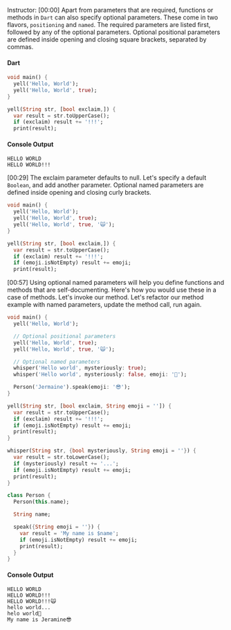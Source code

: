 Instructor: [00:00] Apart from parameters that are required, functions or methods in `Dart` can also specify optional parameters. These come in two flavors, `positioning` and `named`. The required parameters are listed first, followed by any of the optional parameters. Optional positional parameters are defined inside opening and closing square brackets, separated by commas.

#### Dart

```dart
void main() {
  yell('Hello, World');
  yell('Hello, World', true);
}

yell(String str, [bool exclaim,]) {
  var result = str.toUpperCase();
  if (exclaim) result += '!!!';
  print(result);
```

#### Console Output

```text
HELLO WORLD
HELLO WORLD!!!
```

[00:29] The exclaim parameter defaults to null. Let's specify a default `Boolean`, and add another parameter. Optional named parameters are defined inside opening and closing curly brackets.

```dart
void main() {
  yell('Hello, World');
  yell('Hello, World', true);
  yell('Hello, World', true, '🙀');
}

yell(String str, [bool exclaim,]) {
  var result = str.toUpperCase();
  if (exclaim) result += '!!!';
  if (emoji.isNotEmpty) result += emoji;
  print(result);
```

[00:57] Using optional named parameters will help you define functions and methods that are self-documenting. Here's how you would use these in a case of methods. Let's invoke our method. Let's refactor our method example with named parameters, update the method call, run again.

```dart
void main() {
  yell('Hello, World');

  // Optional positional parameters
  yell('Hello, World', true);
  yell('Hello, World', true, '🙀');

  // Optional named parameters
  whisper('Hello world', mysteriously: true);
  whisper('Hello world', mysteriously: false, emoji: '🤫');

  Person('Jermaine').speak(emoji: '😎');
}

yell(String str, [bool exclaim, String emoji = '']) {
  var result = str.toUpperCase();
  if (exclaim) result += '!!!';
  if (emoji.isNotEmpty) result += emoji;
  print(result);
}

whisper(String str, {bool mysteriously, String emoji = ''}) {
  var result = str.toLowerCase();
  if (mysteriously) result += '...';
  if (emoji.isNotEmpty) result += emoji;
  print(result);
}

class Person {
  Person(this.name);

  String name;

  speak({String emoji = ''}) {
    var result = 'My name is $name';
    if (emoji.isNotEmpty) result += emoji;
    print(result);
  }
}
```

#### Console Output

```text
HELLO WORLD
HELLO WORLD!!!
HELLO WORLD!!!🙀
hello world...
helo world🤫
My name is Jeramine😎
```